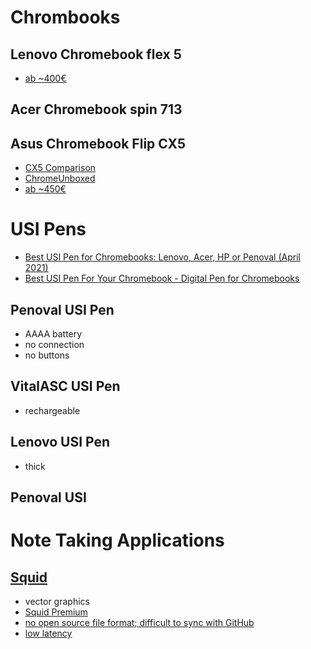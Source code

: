 # Chrombooks

## Lenovo Chromebook flex 5

- [ab ~400€](https://geizhals.de/lenovo-ideapad-flex-5-cb-13iml05-v30942.html)

## Acer Chromebook spin 713

## Asus Chromebook Flip CX5

- [CX5 Comparison](https://www.asus.com/searchresult?searchType=products&searchKey=chromebook%20cx5&page=1)
- [ChromeUnboxed](https://chromeunboxed.com/grab-the-powerful-asus-chromebook-cx5-for-as-little-as-419-150-off/)
- [ab ~450€](https://geizhals.de/asus-chromebook-flip-cx5-cx5500-v76846.html)

# USI Pens

- [Best USI Pen for Chromebooks: Lenovo, Acer, HP or Penoval (April 2021)](https://youtu.be/Ja2F4_LfjI8)
- [Best USI Pen For Your Chromebook - Digital Pen for Chromebooks](https://youtu.be/EOxAgjOKAq4)

## Penoval USI Pen

- AAAA battery
- no connection
- no buttons

## VitalASC USI Pen

- rechargeable

## Lenovo USI Pen

- thick

## Penoval USI

# Note Taking Applications

## [Squid](https://www.squidnotes.com/)

- vector graphics
- [Squid Premium](http://feedback.squidnotes.com/knowledgebase/articles/839004-what-is-squid-premium)
- [no open source file format; difficult to sync with GitHub](http://feedback.squidnotes.com/knowledgebase/articles/501223-how-do-i-export-a-note)
- [low latency](https://youtu.be/ZQvAs2ypZvY)
